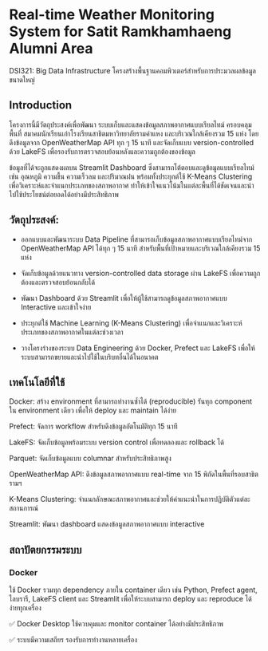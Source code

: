 # Real-time Weather Monitoring System for Satit Ramkhamhaeng Alumni Area
DSI321: Big Data Infrastructure โครงสร้างพื้นฐานคอมพิวเตอร์สำหรับการประมวลผลข้อมูลขนาดใหญ่
##  Introduction

โครงการนี้มีวัตถุประสงค์เพื่อพัฒนา ระบบเก็บและแสดงข้อมูลสภาพอากาศแบบเรียลไทม์ ครอบคลุมพื้นที่ สมาคมนักเรียนเก่าโรงเรียนสาธิตมหาวิทยาลัยรามคำแหง และบริเวณใกล้เคียงรวม 15 แห่ง โดยดึงข้อมูลจาก OpenWeatherMap API ทุก ๆ 15 นาที และจัดเก็บแบบ version-controlled ด้วย LakeFS เพื่อรองรับการตรวจสอบย้อนหลังและความถูกต้องของข้อมูล

ข้อมูลที่ได้จะถูกแสดงผลบน Streamlit Dashboard ซึ่งสามารถโต้ตอบและดูข้อมูลแบบเรียลไทม์ เช่น อุณหภูมิ ความชื้น ความเร็วลม และปริมาณฝน พร้อมทั้งประยุกต์ใช้ K-Means Clustering เพื่อวิเคราะห์และจำแนกประเภทของสภาพอากาศ ทำให้เข้าใจแนวโน้มในแต่ละพื้นที่ได้ชัดเจนและนำไปใช้ประโยชน์ต่อยอดได้อย่างมีประสิทธิภาพ

## วัตถุประสงค์:

* ออกแบบและพัฒนาระบบ Data Pipeline ที่สามารถเก็บข้อมูลสภาพอากาศแบบเรียลไทม์จาก OpenWeatherMap API ได้ทุก ๆ 15 นาที สำหรับพื้นที่เป้าหมายและบริเวณใกล้เคียงรวม 15 แห่ง

* จัดเก็บข้อมูลด้วยแนวทาง version-controlled data storage ผ่าน LakeFS เพื่อความถูกต้องและตรวจสอบย้อนกลับได้

* พัฒนา Dashboard ด้วย Streamlit เพื่อให้ผู้ใช้สามารถดูข้อมูลสภาพอากาศแบบ Interactive และเข้าใจง่าย

* ประยุกต์ใช้ Machine Learning (K-Means Clustering) เพื่อจำแนกและวิเคราะห์ประเภทของสภาพอากาศในแต่ละช่วงเวลา

* วางโครงร่างของระบบ Data Engineering ด้วย Docker, Prefect และ LakeFS เพื่อให้ระบบสามารถขยายและนำไปใช้ในบริบทอื่นได้ในอนาคต

## เทคโนโลยีที่ใช้

Docker: สร้าง environment ที่สามารถทำงานซ้ำได้ (reproducible) รันทุก component ใน environment เดียว เพื่อให้ deploy และ maintain ได้ง่าย

Prefect: จัดการ workflow สำหรับดึงข้อมูลอัตโนมัติทุก 15 นาที

LakeFS: จัดเก็บข้อมูลพร้อมระบบ version control เพื่อทดลองและ rollback ได้

Parquet: จัดเก็บข้อมูลแบบ columnar สำหรับประสิทธิภาพสูง

OpenWeatherMap API:	ดึงข้อมูลสภาพอากาศแบบ real-time จาก 15 พิกัดในพื้นที่รอบสาธิตรามฯ

K-Means Clustering:	จำแนกลักษณะสภาพอากาศและช่วยให้คำแนะนำในการปฏิบัติตัวแต่ละสถานการณ์

Streamlit: พัฒนา dashboard แสดงข้อมูลสภาพอากาศแบบ interactive

## สถาปัตยกรรมระบบ

### Docker

ใช้ Docker รวมทุก dependency ภายใน container เดียว เช่น Python, Prefect agent, ไลบรารี, LakeFS client และ Streamlit เพื่อให้ระบบสามารถ deploy และ reproduce ได้ง่ายทุกเครื่อง

✅ Docker Desktop ใช้ควบคุมและ monitor container ได้อย่างมีประสิทธิภาพ

✅ ระบบมีความเสถียร รองรับการทำงานหลายเครื่อง
